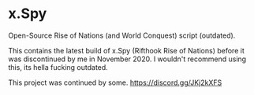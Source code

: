 # x.Spy
Open-Source Rise of Nations (and World Conquest) script (outdated).  

This contains the latest build of x.Spy (Rifthook Rise of Nations) before it was discontinued by me in November 2020.
I wouldn't recommend using this, its hella fucking outdated.

This project was continued by some. https://discord.gg/JKj2kXFS
